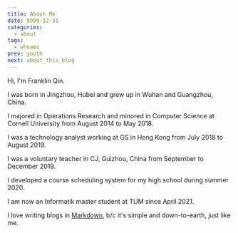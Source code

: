 ```yaml
---
title: About Me
date: 9999-12-31
categories:
  - about
tags:
  - whoami
prev: youth
next: about_this_blog
---
```


Hi, I'm Franklin Qin.

<!-- more -->

I was born in Jingzhou, Hubei and grew up in Wuhan and Guangzhou, China.

I majored in Operations Research and minored in Computer Science at Cornell University from August 2014 to May 2018.

I was a technology analyst working at GS in Hong Kong from July 2018 to August 2019.

I was a voluntary teacher in CJ, Guizhou, China from September to December 2019.

I developed a course scheduling system for my high school during summer 2020.

I am now an Informatik master student at TUM since April 2021.

I love writing blogs in [Markdown](https://daringfireball.net/projects/markdown/syntax), b/c it's simple and down-to-earth, just like me.
